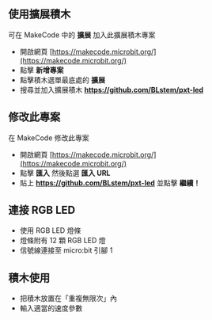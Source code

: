 ## 使用擴展積木

可在 MakeCode 中的 **擴展** 加入此擴展積木專案

* 開啟網頁 [https://makecode.microbit.org/](https://makecode.microbit.org/)
* 點擊 **新增專案**
* 點擊積木選單最底處的 **擴展**
* 搜尋並加入擴展積木 **https://github.com/BLstem/pxt-led**

## 修改此專案

在 MakeCode 修改此專案

* 開啟網頁 [https://makecode.microbit.org/](https://makecode.microbit.org/)
* 點擊 **匯入** 然後點選 **匯入 URL**
* 貼上 **https://github.com/BLstem/pxt-led** 並點擊 **繼續！**

## 連接 RGB LED

* 使用 RGB LED 燈條
* 燈條附有 12 顆 RGB LED 燈
* 信號線連接至 micro:bit 引腳 1

## 積木使用

* 把積木放置在「重複無限次」內
* 輸入適當的速度參數